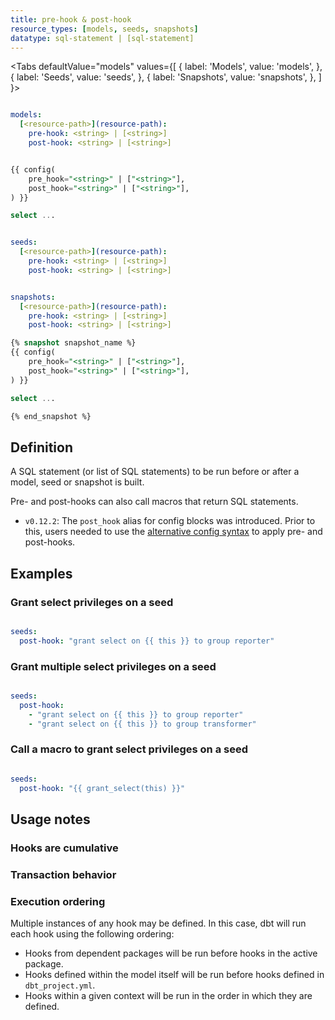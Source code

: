```yaml
---
title: pre-hook & post-hook
resource_types: [models, seeds, snapshots]
datatype: sql-statement | [sql-statement]
---
```


<Tabs
  defaultValue="models"
  values={[
    { label: 'Models', value: 'models', },
    { label: 'Seeds', value: 'seeds', },
    { label: 'Snapshots', value: 'snapshots', },
  ]
}>

<TabItem value="models">

<File name='dbt_project.yml'>

```yml

models:
  [<resource-path>](resource-path):
    pre-hook: <string> | [<string>]
    post-hook: <string> | [<string>]

```

</File>

<File name='models/<model_name>.sql'>

```sql

{{ config(
    pre_hook="<string>" | ["<string>"],
    post_hook="<string>" | ["<string>"],
) }}

select ...

```


</File>

</TabItem>

<TabItem value="seeds">

<File name='dbt_project.yml'>

```yml

seeds:
  [<resource-path>](resource-path):
    pre-hook: <string> | [<string>]
    post-hook: <string> | [<string>]

```

</File>

</TabItem>

<TabItem value="snapshots">

<File name='dbt_project.yml'>

```yml

snapshots:
  [<resource-path>](resource-path):
    pre-hook: <string> | [<string>]
    post-hook: <string> | [<string>]

```

</File>

<File name='snapshots/<filename>.sql'>

```sql
{% snapshot snapshot_name %}
{{ config(
    pre_hook="<string>" | ["<string>"],
    post_hook="<string>" | ["<string>"],
) }}

select ...

{% end_snapshot %}

```

</File>

</TabItem>

</Tabs>

## Definition
A SQL statement (or list of SQL statements) to be run before or after a model, seed or snapshot is built.

Pre- and post-hooks can also call macros that return SQL statements.

<Changelog>

* `v0.12.2`: The `post_hook` alias for config blocks was introduced. Prior to this, users needed to use the [alternative config syntax]() to apply pre- and post-hooks.

</Changelog>


## Examples
### Grant select privileges on a seed

<File name='dbt_project.yml'>

```yml

seeds:
  post-hook: "grant select on {{ this }} to group reporter"

```

</File>

### Grant multiple select privileges on a seed

<File name='dbt_project.yml'>

```yml

seeds:
  post-hook:
    - "grant select on {{ this }} to group reporter"
    - "grant select on {{ this }} to group transformer"

```

</File>

### Call a macro to grant select privileges on a seed

<File name='dbt_project.yml'>

```yml

seeds:
  post-hook: "{{ grant_select(this) }}"

```

</File>

## Usage notes
### Hooks are cumulative

### Transaction behavior


### Execution ordering
Multiple instances of any hook may be defined. In this case, dbt will run each hook using the following ordering:

- Hooks from dependent packages will be run before hooks in the active package.
- Hooks defined within the model itself will be run before hooks defined in `dbt_project.yml`.
- Hooks within a given context will be run in the order in which they are defined.
